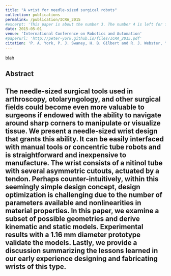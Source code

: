 ```yaml
---
title: "A wrist for needle-sized surgical robots"
collection: publications
permalink: /publication/ICRA_2015
#excerpt: 'This paper is about the number 3. The number 4 is left for future work.'
date: 2015-05-01
venue: 'International Conference on Robotics and Automation'
#paperurl: 'http://peter-york.github.io/files/ICRA_2015.pdf'
citation: 'P. A. York, P. J. Swaney, H. B. Gilbert and R. J. Webster, "A wrist for needle-sized surgical robots," 2015 IEEE International Conference on Robotics and Automation (ICRA), Seattle, WA, 2015, pp. 1776-1781.'
---
```


blah

Abstract
-----------------
The needle-sized surgical tools used in
arthroscopy, otolaryngology, and other surgical fields
could become even more valuable to surgeons if endowed with
the ability to navigate around sharp corners to manipulate
or visualize tissue. We present a needle-sized wrist design
that grants this ability. It can be easily interfaced with
manual tools or concentric tube robots and is straightforward
and inexpensive to manufacture. The wrist consists of a
nitinol tube with several asymmetric cutouts, actuated by
a tendon. Perhaps counter-intuitively, within this seemingly
simple design concept, design optimization is challenging due
to the number of parameters available and nonlinearities
in material properties. In this paper, we examine a subset
of possible geometries and derive kinematic and static
models. Experimental results with a 1.16 mm diameter
prototype validate the models. Lastly, we provide a discussion
summarizing the lessons learned in our early experience
designing and fabricating wrists of this type.
---
